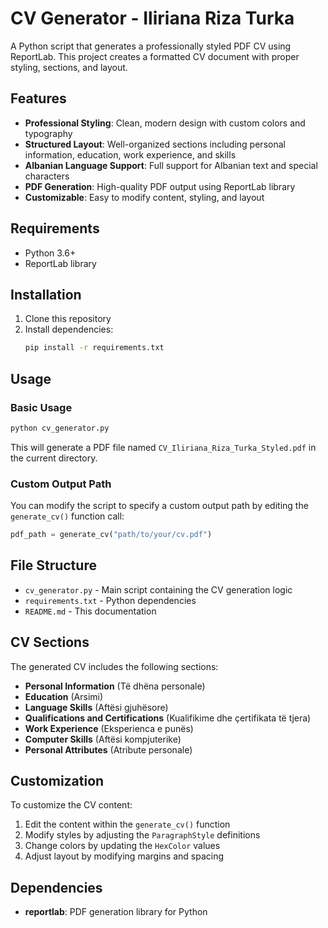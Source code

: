 # CV Generator - Iliriana Riza Turka

A Python script that generates a professionally styled PDF CV using ReportLab. This project creates a formatted CV document with proper styling, sections, and layout.

## Features

- **Professional Styling**: Clean, modern design with custom colors and typography
- **Structured Layout**: Well-organized sections including personal information, education, work experience, and skills
- **Albanian Language Support**: Full support for Albanian text and special characters
- **PDF Generation**: High-quality PDF output using ReportLab library
- **Customizable**: Easy to modify content, styling, and layout

## Requirements

- Python 3.6+
- ReportLab library

## Installation

1. Clone this repository
2. Install dependencies:
   ```bash
   pip install -r requirements.txt
   ```

## Usage

### Basic Usage
```bash
python cv_generator.py
```

This will generate a PDF file named `CV_Iliriana_Riza_Turka_Styled.pdf` in the current directory.

### Custom Output Path
You can modify the script to specify a custom output path by editing the `generate_cv()` function call:

```python
pdf_path = generate_cv("path/to/your/cv.pdf")
```

## File Structure

- `cv_generator.py` - Main script containing the CV generation logic
- `requirements.txt` - Python dependencies
- `README.md` - This documentation

## CV Sections

The generated CV includes the following sections:
- **Personal Information** (Të dhëna personale)
- **Education** (Arsimi)
- **Language Skills** (Aftësi gjuhësore)
- **Qualifications and Certifications** (Kualifikime dhe çertifikata të tjera)
- **Work Experience** (Eksperienca e punës)
- **Computer Skills** (Aftësi kompjuterike)
- **Personal Attributes** (Atribute personale)

## Customization

To customize the CV content:
1. Edit the content within the `generate_cv()` function
2. Modify styles by adjusting the `ParagraphStyle` definitions
3. Change colors by updating the `HexColor` values
4. Adjust layout by modifying margins and spacing

## Dependencies

- **reportlab**: PDF generation library for Python
